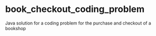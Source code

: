 # book_checkout_coding_problem
Java solution for a coding problem for the purchase and checkout of a bookshop
